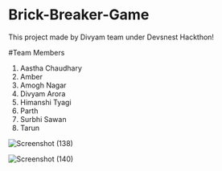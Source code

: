 # Brick-Breaker-Game

This project made by Divyam team under Devsnest  Hackthon!

#Team Members

1. Aastha Chaudhary
2. Amber
3. Amogh Nagar
4. Divyam Arora
5. Himanshi Tyagi
6. Parth
7. Surbhi Sawan
8. Tarun 






![Screenshot (138)](https://user-images.githubusercontent.com/66898906/123648042-3e54fe80-d846-11eb-8dae-660d8b229d99.png)








![Screenshot (140)](https://user-images.githubusercontent.com/66898906/123648114-5036a180-d846-11eb-8847-ac0ae557f88b.png)
